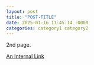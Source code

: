 ```yaml
---
layout: post
title: "POST-TITLE"
date: 2025-01-16 11:45:14 -0000
categories: category1 category2
---
```


2nd page. 

[An Internal Link](/URL-PATH)
